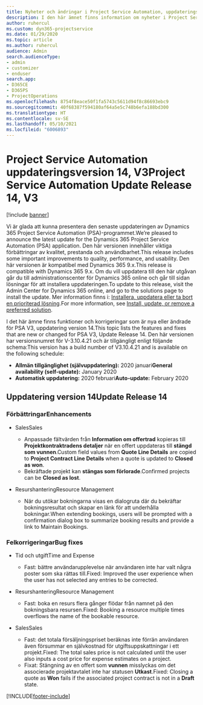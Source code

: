 ```yaml
---
title: Nyheter och ändringar i Project Service Automation, uppdateringsversion 14, version 3
description: I den här ämnet finns information om nyheter i Project Service Automation uppdatering version 14 V3.
author: ruhercul
ms.custom: dyn365-projectservice
ms.date: 01/29/2020
ms.topic: article
ms.author: ruhercul
audience: Admin
search.audienceType:
- admin
- customizer
- enduser
search.app:
- D365CE
- D365PS
- ProjectOperations
ms.openlocfilehash: 8754f8eace50f1fa5743c5611d94f8c86693ebc9
ms.sourcegitcommit: 40f68387f594180af64a5e5c748b6efa188bd300
ms.translationtype: HT
ms.contentlocale: sv-SE
ms.lasthandoff: 05/10/2021
ms.locfileid: "6006893"
---
```

# <a name="project-service-automation-update-release-14-v3"></a><span data-ttu-id="79ebc-103">Project Service Automation uppdateringsversion 14, V3</span><span class="sxs-lookup"><span data-stu-id="79ebc-103">Project Service Automation Update Release 14, V3</span></span>

[!include [banner](../includes/psa-now-project-operations.md)]

<span data-ttu-id="79ebc-104">Vi är glada att kunna presentera den senaste uppdateringen av Dynamics 365 Project Service Automation (PSA)-programmet.</span><span class="sxs-lookup"><span data-stu-id="79ebc-104">We’re pleased to announce the latest update for the Dynamics 365 Project Service Automation (PSA) application.</span></span> <span data-ttu-id="79ebc-105">Den här versionen innehåller viktiga förbättringar av kvalitet, prestanda och användbarhet.</span><span class="sxs-lookup"><span data-stu-id="79ebc-105">This release includes some important improvements to quality, performance, and usability.</span></span> <span data-ttu-id="79ebc-106">Den här versionen är kompatibel med Dynamics 365 9.x.</span><span class="sxs-lookup"><span data-stu-id="79ebc-106">This release is compatible with Dynamics 365 9.x.</span></span> <span data-ttu-id="79ebc-107">Om du vill uppdatera till den här utgåvan går du till administrationscenter för Dynamics 365 online och går till sidan lösningar för att installera uppdateringen.</span><span class="sxs-lookup"><span data-stu-id="79ebc-107">To update to this release, visit the Admin Center for Dynamics 365 online, and go to the solutions page to install the update.</span></span> <span data-ttu-id="79ebc-108">Mer information finns i: [Installera, uppdatera eller ta bort en prioriterad lösning](/power-platform/admin/install-remove-preferred-solution).</span><span class="sxs-lookup"><span data-stu-id="79ebc-108">For more information, see [Install, update, or remove a preferred solution](/power-platform/admin/install-remove-preferred-solution).</span></span>

<span data-ttu-id="79ebc-109">I det här ämne finns funktioner och korrigeringar som är nya eller ändrade för PSA V3, uppdatering version 14.</span><span class="sxs-lookup"><span data-stu-id="79ebc-109">This topic lists the features and fixes that are new or changed for PSA V3, Update Release 14.</span></span> <span data-ttu-id="79ebc-110">Den här versionen har versionsnumret för V-3.10.4.21 och är tillgängligt enligt följande schema:</span><span class="sxs-lookup"><span data-stu-id="79ebc-110">This version has a build number of V3.10.4.21 and is available on the following schedule:</span></span>

- <span data-ttu-id="79ebc-111">**Allmän tillgänglighet (självuppdatering):** 2020 januari</span><span class="sxs-lookup"><span data-stu-id="79ebc-111">**General availability (self-update):** January 2020</span></span>
- <span data-ttu-id="79ebc-112">**Automatisk uppdatering:** 2020 februari</span><span class="sxs-lookup"><span data-stu-id="79ebc-112">**Auto-update:** February 2020</span></span>

## <a name="update-release-14"></a><span data-ttu-id="79ebc-113">Uppdatering version 14</span><span class="sxs-lookup"><span data-stu-id="79ebc-113">Update Release 14</span></span>

### <a name="enhancements"></a><span data-ttu-id="79ebc-114">Förbättringar</span><span class="sxs-lookup"><span data-stu-id="79ebc-114">Enhancements</span></span>

- <span data-ttu-id="79ebc-115">Sales</span><span class="sxs-lookup"><span data-stu-id="79ebc-115">Sales</span></span>

     - <span data-ttu-id="79ebc-116">Anpassade fältvärden från **Information om offertrad** kopieras till **Projektkontraktradens detaljer** när en offert uppdateras till **stängd som vunnen**.</span><span class="sxs-lookup"><span data-stu-id="79ebc-116">Custom field values from **Quote Line Details** are copied to **Project Contract Line Details** when a quote is updated to **Closed as won**.</span></span>
     - <span data-ttu-id="79ebc-117">Bekräftade projekt kan **stängas som förlorade**.</span><span class="sxs-lookup"><span data-stu-id="79ebc-117">Confirmed projects can be **Closed as lost**.</span></span>

- <span data-ttu-id="79ebc-118">Resurshantering</span><span class="sxs-lookup"><span data-stu-id="79ebc-118">Resource Management</span></span>

     - <span data-ttu-id="79ebc-119">När du utökar bokningarna visas en dialogruta där du bekräftar bokningsresultat och skapar en länk för att underhålla bokningar.</span><span class="sxs-lookup"><span data-stu-id="79ebc-119">When extending bookings, users will be prompted with a confirmation dialog box to summarize booking results and provide a link to Maintain Bookings.</span></span>


### <a name="bug-fixes"></a><span data-ttu-id="79ebc-120">Felkorrigeringar</span><span class="sxs-lookup"><span data-stu-id="79ebc-120">Bug fixes</span></span>

- <span data-ttu-id="79ebc-121">Tid och utgift</span><span class="sxs-lookup"><span data-stu-id="79ebc-121">Time and Expense</span></span>

     - <span data-ttu-id="79ebc-122">Fast: bättre användarupplevelse när användaren inte har valt några poster som ska rättas till.</span><span class="sxs-lookup"><span data-stu-id="79ebc-122">Fixed: Improved the user experience when the user has not selected any entries to be corrected.</span></span>

- <span data-ttu-id="79ebc-123">Resurshantering</span><span class="sxs-lookup"><span data-stu-id="79ebc-123">Resource Management</span></span>

     - <span data-ttu-id="79ebc-124">Fast: boka en resurs flera gånger flödar från namnet på den bokningsbara resursen.</span><span class="sxs-lookup"><span data-stu-id="79ebc-124">Fixed: Booking a resource multiple times overflows the name of the bookable resource.</span></span>

- <span data-ttu-id="79ebc-125">Sales</span><span class="sxs-lookup"><span data-stu-id="79ebc-125">Sales</span></span>

     - <span data-ttu-id="79ebc-126">Fast: det totala försäljningspriset beräknas inte förrän användaren även försummar en självkostnad för utgiftsuppskattningar i ett projekt.</span><span class="sxs-lookup"><span data-stu-id="79ebc-126">Fixed: The total sales price is not calculated until the user also inputs a cost price for expense estimates on a project.</span></span>
     - <span data-ttu-id="79ebc-127">Fixat: Stängning av en offert som **vunnen** misslyckas om det associerade projektavtalet inte har statusen **Utkast**.</span><span class="sxs-lookup"><span data-stu-id="79ebc-127">Fixed: Closing a quote as **Won** fails if the associated project contract is not in a **Draft** state.</span></span>



[!INCLUDE[footer-include](../includes/footer-banner.md)]